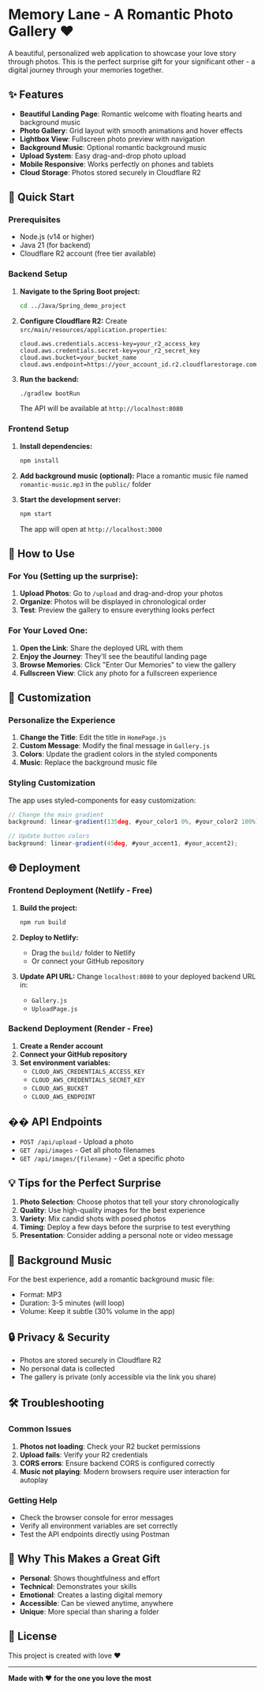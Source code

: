 # Memory Lane - A Romantic Photo Gallery ❤️

A beautiful, personalized web application to showcase your love story through photos. This is the perfect surprise gift for your significant other - a digital journey through your memories together.

## ✨ Features

- **Beautiful Landing Page**: Romantic welcome with floating hearts and background music
- **Photo Gallery**: Grid layout with smooth animations and hover effects
- **Lightbox View**: Fullscreen photo preview with navigation
- **Background Music**: Optional romantic background music
- **Upload System**: Easy drag-and-drop photo upload
- **Mobile Responsive**: Works perfectly on phones and tablets
- **Cloud Storage**: Photos stored securely in Cloudflare R2

## 🚀 Quick Start

### Prerequisites

- Node.js (v14 or higher)
- Java 21 (for backend)
- Cloudflare R2 account (free tier available)

### Backend Setup

1. **Navigate to the Spring Boot project:**
   ```bash
   cd ../Java/Spring_demo_project
   ```

2. **Configure Cloudflare R2:**
   Create `src/main/resources/application.properties`:
   ```properties
   cloud.aws.credentials.access-key=your_r2_access_key
   cloud.aws.credentials.secret-key=your_r2_secret_key
   cloud.aws.bucket=your_bucket_name
   cloud.aws.endpoint=https://your_account_id.r2.cloudflarestorage.com
   ```

3. **Run the backend:**
   ```bash
   ./gradlew bootRun
   ```
   The API will be available at `http://localhost:8080`

### Frontend Setup

1. **Install dependencies:**
   ```bash
   npm install
   ```

2. **Add background music (optional):**
   Place a romantic music file named `romantic-music.mp3` in the `public/` folder

3. **Start the development server:**
   ```bash
   npm start
   ```
   The app will open at `http://localhost:3000`

## 📱 How to Use

### For You (Setting up the surprise):

1. **Upload Photos**: Go to `/upload` and drag-and-drop your photos
2. **Organize**: Photos will be displayed in chronological order
3. **Test**: Preview the gallery to ensure everything looks perfect

### For Your Loved One:

1. **Open the Link**: Share the deployed URL with them
2. **Enjoy the Journey**: They'll see the beautiful landing page
3. **Browse Memories**: Click "Enter Our Memories" to view the gallery
4. **Fullscreen View**: Click any photo for a fullscreen experience

## 🎨 Customization

### Personalize the Experience

1. **Change the Title**: Edit the title in `HomePage.js`
2. **Custom Message**: Modify the final message in `Gallery.js`
3. **Colors**: Update the gradient colors in the styled components
4. **Music**: Replace the background music file

### Styling Customization

The app uses styled-components for easy customization:

```javascript
// Change the main gradient
background: linear-gradient(135deg, #your_color1 0%, #your_color2 100%);

// Update button colors
background: linear-gradient(45deg, #your_accent1, #your_accent2);
```

## 🌐 Deployment

### Frontend Deployment (Netlify - Free)

1. **Build the project:**
   ```bash
   npm run build
   ```

2. **Deploy to Netlify:**
   - Drag the `build/` folder to Netlify
   - Or connect your GitHub repository

3. **Update API URL:**
   Change `localhost:8080` to your deployed backend URL in:
   - `Gallery.js`
   - `UploadPage.js`

### Backend Deployment (Render - Free)

1. **Create a Render account**
2. **Connect your GitHub repository**
3. **Set environment variables:**
   - `CLOUD_AWS_CREDENTIALS_ACCESS_KEY`
   - `CLOUD_AWS_CREDENTIALS_SECRET_KEY`
   - `CLOUD_AWS_BUCKET`
   - `CLOUD_AWS_ENDPOINT`

## �� API Endpoints

- `POST /api/upload` - Upload a photo
- `GET /api/images` - Get all photo filenames
- `GET /api/images/{filename}` - Get a specific photo

## 💡 Tips for the Perfect Surprise

1. **Photo Selection**: Choose photos that tell your story chronologically
2. **Quality**: Use high-quality images for the best experience
3. **Variety**: Mix candid shots with posed photos
4. **Timing**: Deploy a few days before the surprise to test everything
5. **Presentation**: Consider adding a personal note or video message

## 🎵 Background Music

For the best experience, add a romantic background music file:
- Format: MP3
- Duration: 3-5 minutes (will loop)
- Volume: Keep it subtle (30% volume in the app)

## 🔒 Privacy & Security

- Photos are stored securely in Cloudflare R2
- No personal data is collected
- The gallery is private (only accessible via the link you share)

## 🛠️ Troubleshooting

### Common Issues

1. **Photos not loading**: Check your R2 bucket permissions
2. **Upload fails**: Verify your R2 credentials
3. **CORS errors**: Ensure backend CORS is configured correctly
4. **Music not playing**: Modern browsers require user interaction for autoplay

### Getting Help

- Check the browser console for error messages
- Verify all environment variables are set correctly
- Test the API endpoints directly using Postman

## 💝 Why This Makes a Great Gift

- **Personal**: Shows thoughtfulness and effort
- **Technical**: Demonstrates your skills
- **Emotional**: Creates a lasting digital memory
- **Accessible**: Can be viewed anytime, anywhere
- **Unique**: More special than sharing a folder

## 📄 License

This project is created with love ❤️

---

**Made with ❤️ for the one you love the most** 